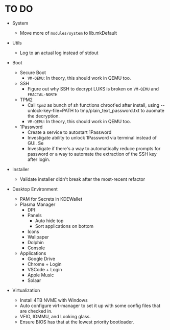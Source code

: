 # TO DO
* System
    * Move more of `modules/system` to lib.mkDefault
* Utils
    * Log to an actual log instead of stdout
* Boot
    * Secure Boot
        * `VM-QEMU`: In theory, this should work in QEMU too.
    * SSH
        * Figure out why SSH to decrypt LUKS is broken on `VM-QEMU` and `FRACTAL-NORTH`
    * TPM2
        * Call `tpm2` as bunch of sh functions chroot'ed after install, using --unlock-key-file=PATH to tmp/plain_text_password.txt to auomate the decryption.
        * `VM-QEMU`: In theory, this should work in QEMU too.
    * 1Password
        * Create a service to autostart 1Password
        * Investigate ability to unlock 1Password via terminal instead of GUI. Se
        * Investigate if there's a way to automatically reduce prompts for password or a way to automate the extraction of the SSH key after login.
* Installer
    * Validate installer didn't break after the most-recent refactor

* Desktop Environment
    * PAM for Secrets in KDEWallet
    * Plasma Manager
        * DPI
        * Panels
            * Auto hide top
            * Sort applications on bottom
        * Icons
        * Wallpaper
        * Dolphin
        * Console
    * Applications
        * Google Drive
        * Chrome + Login
        * VSCode + Login
        * Apple Music
        * Solaar
* Virtualization
    * Install 4TB NVME with Windows
    * Auto configure virt-manager to set it up with some config files that are checked in.
    * VFIO, IOMMU, and Looking glass.
    * Ensure BIOS has that at the lowest priority bootloader.

